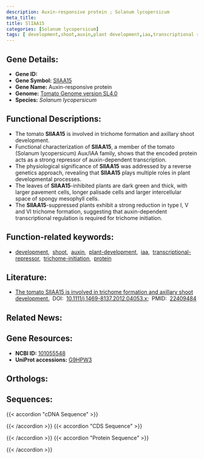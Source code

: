 ```yaml
---
description: Auxin-responsive protein ; Solanum lycopersicum
meta_title:
title: SlIAA15
categories: [Solanum lycopersicum]
tags: [ development,shoot,auxin,plant development,iaa,transcriptional repressor,trichome initiation,protein ]
---
```


## Gene Details:
- **Gene ID:** []()
- **Gene Symbol:** <u>SlIAA15</u>
- **Gene Name:** Auxin-responsive protein
- **Genome:** [Tomato Genome version SL4.0](https://solgenomics.net/organism/solanum_lycopersicum/genome)
- **Species:** *Solanum lycopersicum*

## Functional Descriptions:
   - The tomato **SlIAA15** is involved in trichome formation and axillary shoot development.
   - Functional characterization of **SlIAA15**, a member of the tomato (Solanum lycopersicum) Aux/IAA family, shows that the encoded protein acts as a strong repressor of auxin-dependent transcription.
   - The physiological significance of **SlIAA15** was addressed by a reverse genetics approach, revealing that **SlIAA15** plays multiple roles in plant developmental processes.
   - The leaves of **SlIAA15**-inhibited plants are dark green and thick, with larger pavement cells, longer palisade cells and larger intercellular space of spongy mesophyll cells.
   - The **SlIAA15**-suppressed plants exhibit a strong reduction in type I, V and VI trichome formation, suggesting that auxin-dependent transcriptional regulation is required for trichome initiation.

## Function-related keywords:
   - [development](/tags/development/),&nbsp;&nbsp;[shoot](/tags/shoot/),&nbsp;&nbsp;[auxin](/tags/auxin/),&nbsp;&nbsp;[plant-development](/tags/plant-development/),&nbsp;&nbsp;[iaa](/tags/iaa/),&nbsp;&nbsp;[transcriptional-repressor](/tags/transcriptional-repressor/),&nbsp;&nbsp;[trichome-initiation](/tags/trichome-initiation/),&nbsp;&nbsp;[protein](/tags/protein/)

## Literature:
   - [The tomato SlIAA15 is involved in trichome formation and axillary shoot development.](https://www.doi.org/10.1111/j.1469-8137.2012.04053.x)&nbsp;&nbsp;DOI:&nbsp;&nbsp;[10.1111/j.1469-8137.2012.04053.x](https://www.doi.org/10.1111/j.1469-8137.2012.04053.x);&nbsp;&nbsp;PMID:&nbsp;&nbsp;[22409484](https://pubmed.ncbi.nlm.nih.gov/22409484/)

## Related News:

## Gene Resources:
- **NCBI ID:**  [101055548](https://www.ncbi.nlm.nih.gov/search/all/?term=101055548)
- **UniProt accessions:**  [G9HPW3](https://www.uniprot.org/uniprotkb/G9HPW3/entry)

## Orthologs:

## Sequences:
{{< accordion "cDNA Sequence" >}}

{{< /accordion >}}
{{< accordion "CDS Sequence" >}}

{{< /accordion >}}
{{< accordion "Protein Sequence" >}}

{{< /accordion >}}

